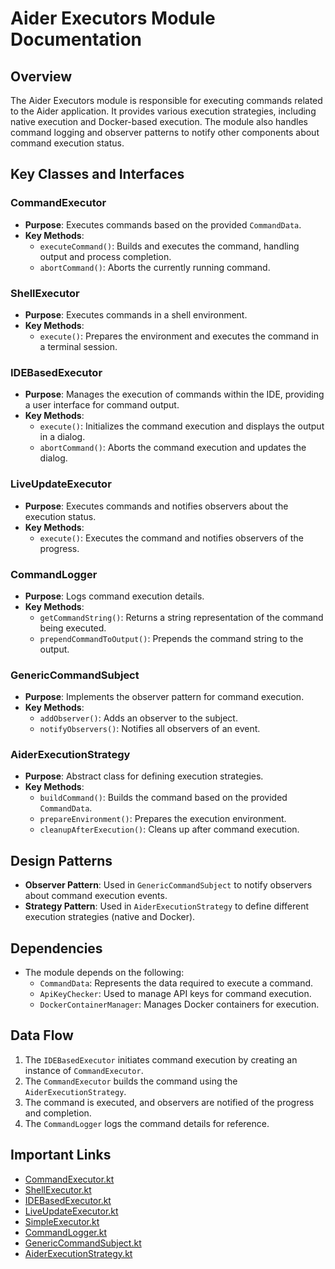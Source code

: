 # Aider Executors Module Documentation

## Overview
The Aider Executors module is responsible for executing commands related to the Aider application. It provides various execution strategies, including native execution and Docker-based execution. The module also handles command logging and observer patterns to notify other components about command execution status.

## Key Classes and Interfaces

### CommandExecutor
- **Purpose**: Executes commands based on the provided `CommandData`.
- **Key Methods**:
  - `executeCommand()`: Builds and executes the command, handling output and process completion.
  - `abortCommand()`: Aborts the currently running command.

### ShellExecutor
- **Purpose**: Executes commands in a shell environment.
- **Key Methods**:
  - `execute()`: Prepares the environment and executes the command in a terminal session.

### IDEBasedExecutor
- **Purpose**: Manages the execution of commands within the IDE, providing a user interface for command output.
- **Key Methods**:
  - `execute()`: Initializes the command execution and displays the output in a dialog.
  - `abortCommand()`: Aborts the command execution and updates the dialog.

### LiveUpdateExecutor
- **Purpose**: Executes commands and notifies observers about the execution status.
- **Key Methods**:
  - `execute()`: Executes the command and notifies observers of the progress.

### CommandLogger
- **Purpose**: Logs command execution details.
- **Key Methods**:
  - `getCommandString()`: Returns a string representation of the command being executed.
  - `prependCommandToOutput()`: Prepends the command string to the output.

### GenericCommandSubject
- **Purpose**: Implements the observer pattern for command execution.
- **Key Methods**:
  - `addObserver()`: Adds an observer to the subject.
  - `notifyObservers()`: Notifies all observers of an event.

### AiderExecutionStrategy
- **Purpose**: Abstract class for defining execution strategies.
- **Key Methods**:
  - `buildCommand()`: Builds the command based on the provided `CommandData`.
  - `prepareEnvironment()`: Prepares the execution environment.
  - `cleanupAfterExecution()`: Cleans up after command execution.

## Design Patterns
- **Observer Pattern**: Used in `GenericCommandSubject` to notify observers about command execution events.
- **Strategy Pattern**: Used in `AiderExecutionStrategy` to define different execution strategies (native and Docker).

## Dependencies
- The module depends on the following:
  - `CommandData`: Represents the data required to execute a command.
  - `ApiKeyChecker`: Used to manage API keys for command execution.
  - `DockerContainerManager`: Manages Docker containers for execution.

## Data Flow
1. The `IDEBasedExecutor` initiates command execution by creating an instance of `CommandExecutor`.
2. The `CommandExecutor` builds the command using the `AiderExecutionStrategy`.
3. The command is executed, and observers are notified of the progress and completion.
4. The `CommandLogger` logs the command details for reference.

## Important Links
- [CommandExecutor.kt](./CommandExecutor.kt)
- [ShellExecutor.kt](./api/ShellExecutor.kt)
- [IDEBasedExecutor.kt](./api/IDEBasedExecutor.kt)
- [LiveUpdateExecutor.kt](./api/LiveUpdateExecutor.kt)
- [SimpleExecutor.kt](./api/SimpleExecutor.kt)
- [CommandLogger.kt](./CommandLogger.kt)
- [GenericCommandSubject.kt](./GenericCommandSubject.kt)
- [AiderExecutionStrategy.kt](./AiderExecutionStrategy.kt)
